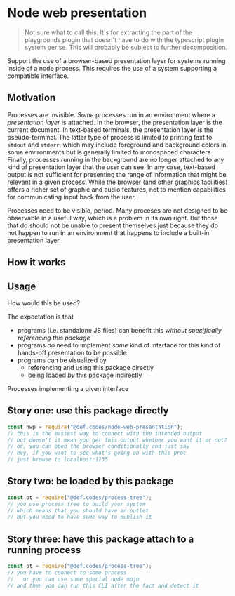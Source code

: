 # Node web presentation

> Not sure what to call this.  It's for extracting the part of the playgrounds
> plugin that doesn't have to do with the typescript plugin system per se.  This
> will probably be subject to further decomposition.

Support the use of a browser-based presentation layer for systems running inside
of a node process.  This requires the use of a system supporting a compatible
interface.

## Motivation

Processes are invisible.  *Some* processes run in an environment where a
*presentation layer* is attached.  In the browser, the presentation layer is the
current document.  In text-based terminals, the presentation layer is the
pseudo-terminal.  The latter type of process is limited to printing text to
`stdout` and `stderr`, which may include foreground and background colors in
some environments but is generally limited to monospaced characters.  Finally,
processes running in the background are no longer attached to any kind of
presentation layer that the user can see.  In any case, text-based output is not
sufficient for presenting the range of information that might be relevant in a
given process.  While the browser (and other graphics facilities) offers a
richer set of graphic and audio features, not to mention capabilities for
communicating input back from the user.

Processes need to be visible, period.  Many proceses are not designed to be
observable in a useful way, which is a problem in its own right.  But those that
do should not be unable to present themselves just because they do not happen to
run in an environment that happens to include a built-in presentation layer.


## How it works


## Usage

How would this be used?

The expectation is that
- programs (i.e. standalone JS files) can benefit this *without specifically
  referencing this package*
- programs *do* need to implement *some* kind of interface for this kind of
  hands-off presentation to be possible
- programs can be visualized by
  - referencing and using this package directly
  - being loaded *by* this package indirectly 

Processes implementing a given interface 

## Story one: use this package directly

```typescript
const nwp = require("@def.codes/node-web-presentation");
// this is the easiest way to connect with the intended output
// but doesn't it mean you get this output whether you want it or not?
// or, you can open the browser conditionally and just say
// hey, if you want to see what's going on with this proc
// just browse to localhost:1235

```

## Story two: be loaded by this package


```typescript
const pt = require("@def.codes/process-tree");
// you use process tree to build your system
// which means that you should have an outlet
// but you need to have some way to publish it

```


## Story three: have this package attach to a running process


```typescript
const pt = require("@def.codes/process-tree");
// you have to connect to some process
//   or you can use some special node mojo
// and then you can run this CLI after the fact and detect it
```
